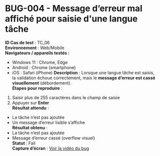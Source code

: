 #  BUG-004 - Message d’erreur mal affiché pour saisie d'une langue tâche
**ID Cas de test** : TC_06  
**Environnement** : Web/Mobile  
**Navigateurs / appareils testés :**  
- Windows 11 : Chrome, Edge  
- Android : Chrome (smartphone)  
- iOS : Safari (iPhone)
**Description** : Lorsque une langue tâche est saisis, la validation échoue correctement, mais le **message d’erreur est cassé visuellement** (débordement).  
**Étapes pour reproduire** :  
1. Saisir plus de 255 caractères dans le champ de saisie  
2. Appuyer sur **Enter**  
**Résultat attendu** :  
- La tâche n’est pas ajoutée  
- Un message d’erreur lisible s’affiche  
**Résultat obtenu** :  
- La tâche n’est pas ajoutée  
-  Message d’erreur cassé (overflow visuel)  
**Statut** : Fail  
**Capture d’écran** : 
[Voir la vidéo du bug](./captures/bug-004.mp4)